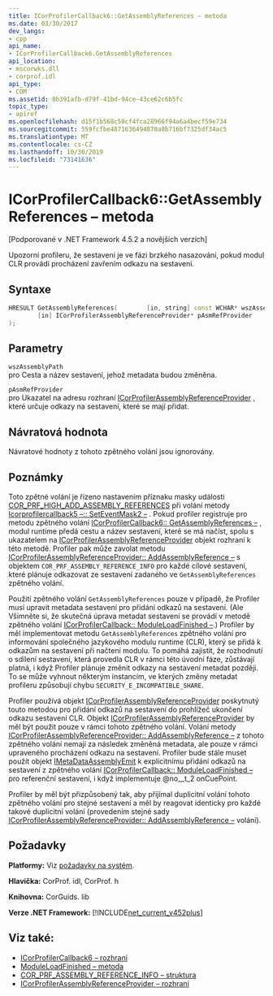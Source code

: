 ```yaml
---
title: ICorProfilerCallback6::GetAssemblyReferences – metoda
ms.date: 03/30/2017
dev_langs:
- cpp
api_name:
- ICorProfilerCallback6.GetAssemblyReferences
api_location:
- mscorwks.dll
- corprof.idl
api_type:
- COM
ms.assetid: 8b391afb-d79f-41bd-94ce-43ce62c6b5fc
topic_type:
- apiref
ms.openlocfilehash: d15f1b568c50cf4fca28966f94a6a4becf59e734
ms.sourcegitcommit: 559fcfbe4871636494870a8b716bf7325df34ac5
ms.translationtype: MT
ms.contentlocale: cs-CZ
ms.lasthandoff: 10/30/2019
ms.locfileid: "73141636"
---
```

# <a name="icorprofilercallback6getassemblyreferences-method"></a>ICorProfilerCallback6::GetAssemblyReferences – metoda
[Podporované v .NET Framework 4.5.2 a novějších verzích]  
  
 Upozorní profileru, že sestavení je ve fázi brzkého nasazování, pokud modul CLR provádí procházení zavřením odkazu na sestavení.  
  
## <a name="syntax"></a>Syntaxe  
  
```cpp
HRESULT GetAssemblyReferences(        [in, string] const WCHAR* wszAssemblyPath,  
        [in] ICorProfilerAssemblyReferenceProvider* pAsmRefProvider  
);  
```  
  
## <a name="parameters"></a>Parametry  
 `wszAssemblyPath`  
 pro Cesta a název sestavení, jehož metadata budou změněna.  
  
 `pAsmRefProvider`  
 pro Ukazatel na adresu rozhraní [ICorProfilerAssemblyReferenceProvider](../../../../docs/framework/unmanaged-api/profiling/icorprofilerassemblyreferenceprovider-interface.md) , které určuje odkazy na sestavení, které se mají přidat.  
  
## <a name="return-value"></a>Návratová hodnota  
 Návratové hodnoty z tohoto zpětného volání jsou ignorovány.  
  
## <a name="remarks"></a>Poznámky  
 Toto zpětné volání je řízeno nastavením příznaku masky události [COR_PRF_HIGH_ADD_ASSEMBLY_REFERENCES](../../../../docs/framework/unmanaged-api/profiling/cor-prf-high-monitor-enumeration.md) při volání metody [Icorprofilercallback5 –:: SetEventMask2 –](../../../../docs/framework/unmanaged-api/profiling/icorprofilerinfo5-seteventmask2-method.md) . Pokud profiler registruje pro metodu zpětného volání [ICorProfilerCallback6:: GetAssemblyReferences –](../../../../docs/framework/unmanaged-api/profiling/icorprofilercallback6-getassemblyreferences-method.md) , modul runtime předá cestu a název sestavení, které se má načíst, spolu s ukazatelem na [ICorProfilerAssemblyReferenceProvider](../../../../docs/framework/unmanaged-api/profiling/icorprofilerassemblyreferenceprovider-interface.md) objekt rozhraní k této metodě. Profiler pak může zavolat metodu [ICorProfilerAssemblyReferenceProvider:: AddAssemblyReference –](../../../../docs/framework/unmanaged-api/profiling/icorprofilerassemblyreferenceprovider-addassemblyreference-method.md) s objektem `COR_PRF_ASSEMBLY_REFERENCE_INFO` pro každé cílové sestavení, které plánuje odkazovat ze sestavení zadaného ve `GetAssemblyReferences` zpětného volání.  
  
 Použití zpětného volání `GetAssemblyReferences` pouze v případě, že Profiler musí upravit metadata sestavení pro přidání odkazů na sestavení. (Ale Všimněte si, že skutečná úprava metadat sestavení se provádí v metodě zpětného volání [ICorProfilerCallback:: ModuleLoadFinished –](../../../../docs/framework/unmanaged-api/profiling/icorprofilercallback-moduleloadfinished-method.md).) Profiler by měl implementovat metodu `GetAssemblyReferences` zpětného volání pro informování společného jazykového modulu runtime (CLR), který se přidá k odkazům na sestavení při načtení modulu.  To pomáhá zajistit, že rozhodnutí o sdílení sestavení, která provedla CLR v rámci této úvodní fáze, zůstávají platná, i když Profiler plánuje změnit odkazy na sestavení metadat později.  To se může vyhnout některým instancím, ve kterých změny metadat profileru způsobují chybu `SECURITY_E_INCOMPATIBLE_SHARE`.  
  
 Profiler používá objekt [ICorProfilerAssemblyReferenceProvider](../../../../docs/framework/unmanaged-api/profiling/icorprofilerassemblyreferenceprovider-interface.md) poskytnutý touto metodou pro přidání odkazů na sestavení do prohlížeč ukončení odkazu sestavení CLR.  Objekt [ICorProfilerAssemblyReferenceProvider](../../../../docs/framework/unmanaged-api/profiling/icorprofilerassemblyreferenceprovider-interface.md) by měl být použit pouze v rámci tohoto zpětného volání. Volání metody [ICorProfilerAssemblyReferenceProvider:: AddAssemblyReference –](../../../../docs/framework/unmanaged-api/profiling/icorprofilerassemblyreferenceprovider-addassemblyreference-method.md) z tohoto zpětného volání nemají za následek změněná metadata, ale pouze v rámci upraveného procházení odkazu na sestavení. Profiler bude stále muset použít objekt [IMetaDataAssemblyEmit](../../../../docs/framework/unmanaged-api/metadata/imetadataassemblyemit-interface.md) k explicitnímu přidání odkazů na sestavení z zpětného volání [ICorProfilerCallback:: ModuleLoadFinished –](../../../../docs/framework/unmanaged-api/profiling/icorprofilercallback-moduleloadfinished-method.md) pro referenční sestavení, i když implementuje @no__t_2 onCuePoint.  
  
 Profiler by měl být přizpůsobený tak, aby přijímal duplicitní volání tohoto zpětného volání pro stejné sestavení a měl by reagovat identicky pro každé takové duplicitní volání (provedením stejné sady [ICorProfilerAssemblyReferenceProvider:: AddAssemblyReference –](../../../../docs/framework/unmanaged-api/profiling/icorprofilerassemblyreferenceprovider-addassemblyreference-method.md) volání).  
  
## <a name="requirements"></a>Požadavky  
 **Platformy:** Viz [požadavky na systém](../../../../docs/framework/get-started/system-requirements.md).  
  
 **Hlavička:** CorProf. idl, CorProf. h  
  
 **Knihovna:** CorGuids. lib  
  
 **Verze .NET Framework:** [!INCLUDE[net_current_v452plus](../../../../includes/net-current-v452plus-md.md)]  
  
## <a name="see-also"></a>Viz také:

- [ICorProfilerCallback6 – rozhraní](../../../../docs/framework/unmanaged-api/profiling/icorprofilercallback6-interface.md)
- [ModuleLoadFinished – metoda](../../../../docs/framework/unmanaged-api/profiling/icorprofilercallback-moduleloadfinished-method.md)
- [COR_PRF_ASSEMBLY_REFERENCE_INFO – struktura](../../../../docs/framework/unmanaged-api/profiling/cor-prf-assembly-reference-info-structure.md)
- [ICorProfilerAssemblyReferenceProvider – rozhraní](../../../../docs/framework/unmanaged-api/profiling/icorprofilerassemblyreferenceprovider-interface.md)
